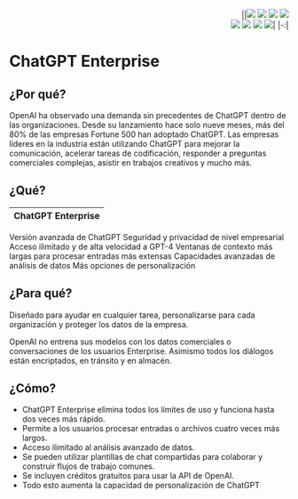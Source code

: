 <div align=right>

||[![](https://img.shields.io/badge/-Inicio-FFF?style=flat&logo=Emlakjet&logoColor=black)](/README.md) [![](https://img.shields.io/badge/-Introducción-FFF?style=flat&logo=abbrobotstudio&logoColor=black)](/documentos/intro.md) [![](https://img.shields.io/badge/-Modelos_de_lenguaje-FFF?style=flat&logo=LiveChat&logoColor=black)](/documentos/LLMs.md) [![](https://img.shields.io/badge/-Panorámica-FFF?style=flat&logo=openstreetmap&logoColor=black)](/documentos/panoramica.md)<br>  [![](https://img.shields.io/badge/-Prompts-FFF?style=flat&logo=Proton&logoColor=black)](/documentos/prompts/README.md) [![](https://img.shields.io/badge/-Ing,_de_prompts-FFF?style=flat&logo=googleearthengine&logoColor=black)](/documentos/ingenieriaDePrompts/README.md) [![](https://img.shields.io/badge/-Patrones-FFF?style=flat&logo=textpattern&logoColor=black)](/documentos/ingenieriaDePrompts/patrones/README.md) [![](https://img.shields.io/badge/-Casos_de_uso-FFF?style=flat&logo=gitbook&logoColor=black)](/documentos/casosDeUso/README.md)|
|-:|

</div>

# ChatGPT Enterprise

## ¿Por qué?

OpenAI ha observado una demanda sin precedentes de ChatGPT dentro de las organizaciones. Desde su lanzamiento hace solo nueve meses, más del 80% de las empresas Fortune 500 han adoptado ChatGPT. Las empresas líderes en la industria están utilizando ChatGPT para mejorar la comunicación, acelerar tareas de codificación, responder a preguntas comerciales complejas, asistir en trabajos creativos y mucho más.

## ¿Qué?

|ChatGPT Enterprise|
|-|
Versión avanzada de ChatGPT 
Seguridad y privacidad de nivel empresarial
Acceso ilimitado y de alta velocidad a GPT-4
Ventanas de contexto más largas para procesar entradas más extensas
Capacidades avanzadas de análisis de datos
Más opciones de personalización 

## ¿Para qué?

Diseñado para ayudar en cualquier tarea, personalizarse para cada organización y proteger los datos de la empresa.

OpenAI no entrena sus modelos con los datos comerciales o conversaciones de los usuarios Enterprise. Asimismo todos los diálogos están encriptados, en tránsito y en almacén.

## ¿Cómo?

- ChatGPT Enterprise elimina todos los límites de uso y funciona hasta dos veces más rápido.
- Permite a los usuarios procesar entradas o archivos cuatro veces más largos.
- Acceso ilimitado al análisis avanzado de datos. 
- Se pueden utilizar plantillas de chat compartidas para colaborar y construir flujos de trabajo comunes. 
- Se incluyen créditos gratuitos para usar la API de OpenAI.
- Todo esto aumenta la capacidad de personalización de ChatGPT
